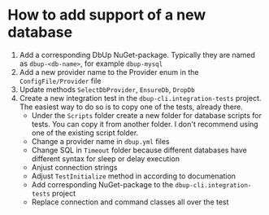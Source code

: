 # How to add support of a new database

1. Add a corresponding DbUp NuGet-package. Typically they are named as `dbup-<db-name>`, for example `dbup-mysql`
1. Add a new provider name to the Provider enum in the `ConfigFile/Provider` file
1. Update methods `SelectDbProvider`, `EnsureDb`, `DropDb`
1. Create a new integration test in the `dbup-cli.integration-tests` project. The easiest way to do so is to copy one of the tests, already there. 
    - Under the `Scripts` folder create a new folder for database scripts for tests. You can copy it from another folder. I don't recommend using one of the existing script folder.
    - Change a provider name in `dbup.yml` files
    - Change SQL in `Timeout` folder because different databases have different syntax for sleep or delay execution
    - Anjust connection strings
    - Adjust `TestInitialize` method in according to documenation
    - Add corresponding NuGet-package to the `dbup-cli.integration-tests` project
    - Replace connection and command classes all over the test
